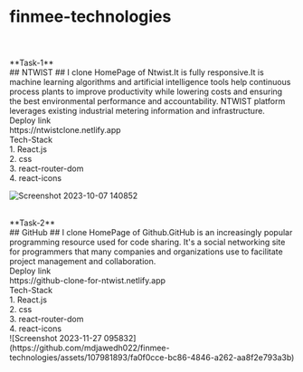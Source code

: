 # finmee-technologies
#
<br/>
**Task-1**
<br/>
## NTWIST ##
I clone HomePage of Ntwist.It is fully responsive.It is machine learning algorithms and artificial intelligence tools help continuous process plants to improve productivity while lowering costs and ensuring the best environmental performance and accountability. 
NTWIST platform leverages existing industrial metering information and infrastructure. 
<br/>
Deploy link
<br/>
https://ntwistclone.netlify.app
<br/>
Tech-Stack
<br/>
1. React.js
<br/>
2. css
<br/>
3. react-router-dom
<br/>
4. react-icons
<br/>

![Screenshot 2023-10-07 140852](https://github.com/mdjawedh022/FinmeeTech/assets/107981893/a1004861-d8fd-4182-80c8-8fdbfc09eb04)


<br/>
**Task-2**
<br/>
## GitHub ##
I clone HomePage of Github.GitHub is an increasingly popular programming resource used for code sharing.
It's a social networking site for programmers that many companies and organizations use to facilitate project management and collaboration.
<br/>
Deploy link
<br/>
https://github-clone-for-ntwist.netlify.app
<br/>
Tech-Stack
<br/>
1. React.js
<br/>
2. css
<br/>
3. react-router-dom
<br/>
4. react-icons
<br/>
![Screenshot 2023-11-27 095832](https://github.com/mdjawedh022/finmee-technologies/assets/107981893/fa0f0cce-bc86-4846-a262-aa8f2e793a3b)
